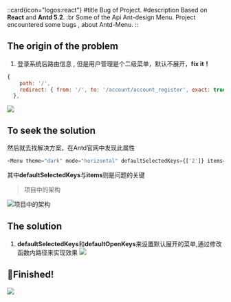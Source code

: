  ::card{icon="logos:react"}
 #title
 Bug of Project.
 #description
 Based on **React** and **Antd 5.2**. :br
 Some of the Api Ant-design Menu.
  Project encountered some bugs , about Antd-Menu.
 ::

## The origin of the problem

1. 登录系统后路由信息 , 但是用户管理是个二级菜单，默认不展开，**fix it！**
```js
{
    path: '/',
    redirect: { from: '/', to: '/account/account_register', exact: true },
  },
```
![](https://s1.imgbed.xyz/2023/03/01/IIGQx.jpg)

## To seek the solution

然后就去找解决方案，在Antd官网中发现此属性
```js
<Menu theme="dark" mode="horizontal" defaultSelectedKeys={['2']} items={items1} />
```

其中**defaultSelectedKeys**与**items**则是问题的关键

> 项目中的架构

![项目中的架构](https://s1.imgbed.xyz/2023/03/01/IIvzU.md.png)

## The solution

1. **defaultSelectedKeys**和**defaultOpenKeys**来设置默认展开的菜单,通过修改函数内路径来实现效果
![](https://s1.imgbed.xyz/2023/03/01/IIINX.png)

## 🎉Finished!
![](https://s1.imgbed.xyz/2023/03/01/IIKw2.jpg)